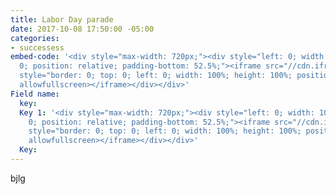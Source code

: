 ```yaml
---
title: Labor Day parade
date: 2017-10-08 17:50:00 -05:00
categories:
- successess
embed-code: '<div style="max-width: 720px;"><div style="left: 0; width: 100%; height:
  0; position: relative; padding-bottom: 52.5%;"><iframe src="//cdn.iframe.ly/XOqjguy"
  style="border: 0; top: 0; left: 0; width: 100%; height: 100%; position: absolute;"
  allowfullscreen></iframe></div></div>'
Field name:
  key: 
  Key 1: '<div style="max-width: 720px;"><div style="left: 0; width: 100%; height:
    0; position: relative; padding-bottom: 52.5%;"><iframe src="//cdn.iframe.ly/XOqjguy"
    style="border: 0; top: 0; left: 0; width: 100%; height: 100%; position: absolute;"
    allowfullscreen></iframe></div></div>'
  Key: 
---
```


bjlg